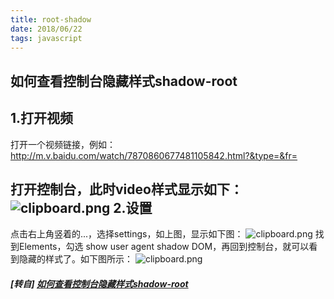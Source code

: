 ```yaml
---
title: root-shadow
date: 2018/06/22
tags: javascript
---
```


## 如何查看控制台隐藏样式shadow-root

1.打开视频
---
打开一个视频链接，例如：http://m.v.baidu.com/watch/7870860677481105842.html?&type=&fr=

打开控制台，此时video样式显示如下：
![clipboard.png](https://segmentfault.com/img/bVbcruK)
2.设置
---
点击右上角竖着的...，选择settings，如上图，显示如下图：
![clipboard.png](https://segmentfault.com/img/bVbcru8)
找到Elements，勾选 show user agent shadow DOM，再回到控制台，就可以看到隐藏的样式了。如下图所示：
![clipboard.png](https://segmentfault.com/img/bVbcrxl)

##### [转自] [如何查看控制台隐藏样式shadow-root]()